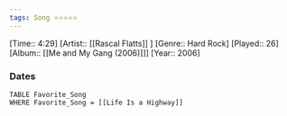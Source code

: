 ```yaml
---
tags: Song ⭐⭐⭐⭐⭐ 
---
```

[Time:: 4:29]
[Artist:: [[Rascal Flatts]] ]
[Genre:: Hard Rock]
[Played:: 26]
[Album:: [[Me and My Gang (2006)]]]
[Year:: 2006]
### Dates
````dataview
TABLE Favorite_Song
WHERE Favorite_Song = [[Life Is a Highway]]
````